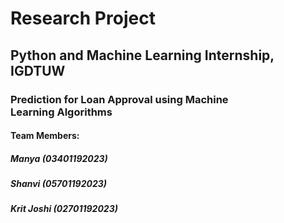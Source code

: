 # Research Project
## Python and Machine Learning Internship, IGDTUW
### Prediction for Loan Approval using Machine Learning Algorithms
#### Team Members:
##### Manya (03401192023)
##### Shanvi (05701192023)
##### Krit Joshi (02701192023)
